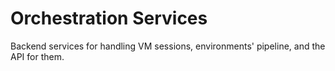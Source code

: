 # Orchestration Services

Backend services for handling VM sessions, environments' pipeline, and the API for them.
